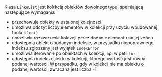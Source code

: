Klasa `LinkeList` jest kolekcją obiektów dowolnego typu, spełniającą następujące wymagania:
* przechowuje obiekty w ustalonej kolejnosci
* umożliwa odczyt liczby elementów w kolekcji przy użyciu wbudowanej funkcji `len()`
* umożliwia rozszerzenie kolekcji przez dodanie elementu na jej końcu
* udostępnia obiekt o podanym indeksie, w przypadku niepoprawnego indeksu zgłoszany jest wyjątek `IndexError`
* umożliwia iterowanie po obiektach w kolekcji, np. w petli `for`
* udostępnia indeks obiektu w kolekcji, którego wartość jest równa podanej wartości. W przypadku, gdy w kolekcji nie ma obiektu o podanej wartości, zwracana jest liczba -1

